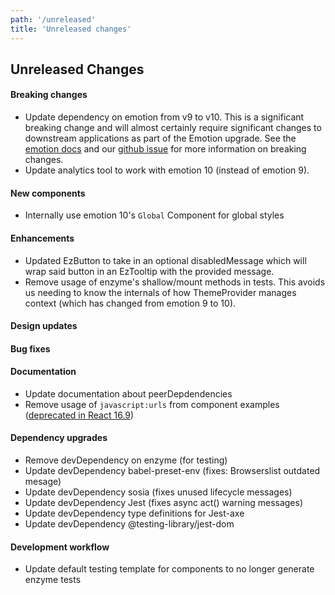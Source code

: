 ```yaml
---
path: '/unreleased'
title: 'Unreleased changes'
---
```


## Unreleased Changes

#### Breaking changes

- Update dependency on emotion from v9 to v10. This is a significant breaking change and will almost certainly require significant changes to downstream applications as part of the Emotion upgrade. See the [emotion docs](https://emotion.sh/docs/migrating-to-emotion-10) and our [github issue](https://github.com/ezcater/recipe/issues/218) for more information on breaking changes.
- Update analytics tool to work with emotion 10 (instead of emotion 9).

#### New components

- Internally use emotion 10's `Global` Component for global styles

#### Enhancements

- Updated EzButton to take in an optional disabledMessage which will wrap said button in an EzTooltip with the provided message.
- Remove usage of enzyme's shallow/mount methods in tests. This avoids us needing to know the internals of how ThemeProvider manages context (which has changed from emotion 9 to 10).

#### Design updates

#### Bug fixes

#### Documentation

- Update documentation about peerDepdendencies
- Remove usage of `javascript:urls` from component examples ([deprecated in React 16.9](https://reactjs.org/blog/2019/08/08/react-v16.9.0.html#deprecating-javascript-urls))

#### Dependency upgrades

- Remove devDependency on enzyme (for testing)
- Update devDependency babel-preset-env (fixes: Browserslist outdated mesage)
- Update devDependency sosia (fixes unused lifecycle messages)
- Update devDependency Jest (fixes async act() warning messages)
- Update devDependency type definitions for Jest-axe
- Update devDependency @testing-library/jest-dom

#### Development workflow

- Update default testing template for components to no longer generate enzyme tests
